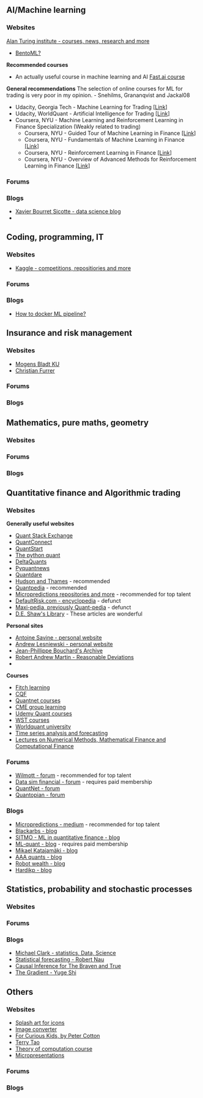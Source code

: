 ## AI/Machine learning

### Websites
[Alan Turing institute - courses, news, research and more](https://www.turing.ac.uk/)

* [BentoML?](https://docs.bentoml.org/en/latest/index.html)

**Recommended courses**
* An actually useful course in machine learning and AI [Fast.ai course](https://course.fast.ai/)

**General recommendations**
The selection of online courses for ML for trading is very poor in my opinion.  - Snehilms, Grananqvist and Jackal08
* Udacity, Georgia Tech - Machine Learning for Trading [[Link]](https://eu.udacity.com/course/machine-learning-for-trading--ud501)
* Udacity, WorldQuant - Artificial Intelligence for Trading [[Link]](https://eu.udacity.com/course/ai-for-trading--nd880)
* Coursera, NYU - Machine Learning and Reinforcement Learning in Finance Specialization (Weakly related to trading)
  * Coursera, NYU - Guided Tour of Machine Learning in Finance [[Link]](https://www.coursera.org/learn/guided-tour-machine-learning-finance)
  * Coursera, NYU - Fundamentals of Machine Learning in Finance [[Link]](https://www.coursera.org/learn/fundamentals-machine-learning-in-finance)
  * Coursera, NYU - Reinforcement Learning in Finance [[Link]](https://www.coursera.org/learn/reinforcement-learning-in-finance)
  * Coursera, NYU - Overview of Advanced Methods for Reinforcement Learning in Finance [[Link]](https://www.coursera.org/learn/advanced-methods-reinforcement-learning-finance)
  

### Forums

### Blogs
* [Xavier Bourret Sicotte - data science blog](https://xavierbourretsicotte.github.io/Kernel_feature_map.html)
* []()


## Coding, programming, IT

### Websites
* [Kaggle - competitions, repositiories and more](https://www.kaggle.com/)

### Forums

### Blogs
* [How to docker ML pipeline?](https://towardsdatascience.com/deploy-machine-learning-pipeline-on-cloud-using-docker-container-bec64458dc01)

## Insurance and risk management

### Websites
* [Mogens Bladt KU](https://web.math.ku.dk/~bladt/)
* [Christian Furrer](https://furrer.dk/christian/)

### Forums

### Blogs

## Mathematics, pure maths, geometry

### Websites

### Forums

### Blogs

## Quantitative finance and Algorithmic trading

### Websites
**Generally useful websites**
* [Quant Stack Exchange](https://quant.stackexchange.com/)
* [QuantConnect](https://www.quantconnect.com/)
* [QuantStart](https://www.quantstart.com/)
* [The python quant](https://home.tpq.io/pqp/)
* [DeltaQuants](http://www.deltaquants.com/)
* [Pyquantnews](https://pyquantnews.com/)
* [Quantdare](https://quantdare.com/)
* [Hudson and Thames](https://hudsonthames.org/) - recommended
* [Quantpedia](https://quantpedia.com/) - recommended
* [Micropredictions repositories and more](https://github.com/microprediction) - recommended for top talent
* [DefaultRisk.com - encyclopedia](http://www.defaultrisk.com/) - defunct
* [Maxi-pedia, previously Quant-pedia](http://www.maxi-pedia.com/indexpg) - defunct
* [D.E. Shaw's Library](https://www.deshaw.com/library) - These articles are wonderful

**Personal sites**
* [Antoine Savine - personal website](https://antoinesavine.com/)
* [Andrew Lesniewski - personal website](https://lesniewski.us/presentations.html)
* [Jean-Phillippe Bouchard's Archive](https://bouchaud.substack.com/)
* [Robert Andrew Martin - Reasonable Deviations](https://reasonabledeviations.com/Notes/)
* []()

**Courses**
* [Fitch learning](https://www.fitchlearning.com/)
* [CQF](https://www.cqf.com/)
* [Quantnet courses](https://quantnet.com/courses/)
* [CME group learning](https://www.cmegroup.com/education/courses.html)
* [Udemy Quant courses](https://www.udemy.com/topic/quantitative-finance/)
* [WST courses](https://wallst.training/training/self-study-courses/)
* [Worldquant university](https://www.wqu.edu/)
* [Time series analysis and forecasting](https://www.forecaster.guru/time-series-analytics-and-forecasting.html)
* [Lectures on Numerical Methods, Mathematical Finance and Computational Finance](https://christian-fries.de/finmath/lecture/)

### Forums
* [Wilmott - forum](https://wilmott.com/) - recommended for top talent
* [Data sim financial - forum](https://datasimfinancial.com/forum) - requires paid membership
* [QuantNet - forum](https://quantnet.com/)
* [Quantopian - forum](https://community.quantopian.com/home)

### Blogs
* [Micropredictions - medium](https://microprediction.medium.com/) - recommended for top talent
* [Blackarbs - blog](https://www.blackarbs.com/)
* [SITMO - ML in quantitative finance - blog](https://www.sitmo.com/)
* [ML-quant - blog](https://www.ml-quant.com/public) - requires paid membership
* [Mikael Katajamäki - blog](https://mikejuniperhill.blogspot.com/)
* [AAA quants - blog](https://aaaquants.com/category/blog/)
* [Robot wealth - blog](https://robotwealth.com/blog/)
* [Hardikp - blog](https://www.hardikp.com/blog/)


## Statistics, probability and stochastic processes

### Websites

### Forums

### Blogs
* [Michael Clark - statistics, Data, Science](https://m-clark.github.io/)
* [Statistical forecasting - Robert Nau](https://people.duke.edu/~rnau/411home.htm)
* [Causal Inference for The Braven and True](https://matheusfacure.github.io/python-causality-handbook/landing-page.html)
* [The Gradient - Yuge Shi](https://thegradient.pub/gaussian-process-not-quite-for-dummies/)


## Others

### Websites

* [Splash art for icons](https://unsplash.com/)
* [Image converter](https://icoconvert.com/)
* [For Curious Kids, by Peter Cotton](https://microprediction.github.io/curiouskids/)
* [Terry Tao](https://terrytao.wordpress.com/)
* [Theory of computation course](https://github.com/microprediction/theory-of-computation/tree/main)
* [Micropresentations](https://github.com/microprediction/micropresentations/tree/master)

### Forums

### Blogs
